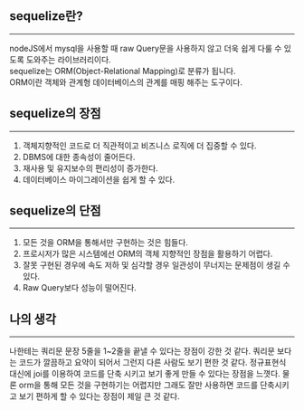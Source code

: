 
## sequelize란?
___

nodeJS에서 mysql을 사용할 때 raw Query문을 사용하지 않고 더욱 쉽게 다룰 수 있도록 도와주는 라이브러리이다.<br/>
sequelize는 ORM(Object-Relational Mapping)로 분류가 됩니다.<br/>
ORM이란 객체와 관계형 데이터베이스의 관계를 매핑 해주는 도구이다.<br/>

## sequelize의 장점
___

1. 객체지향적인 코드로 더 직관적이고 비즈니스 로직에 더 집중할 수 있다.
2. DBMS에 대한 종속성이 줄어든다.
3. 재사용 및 유지보수의 편리성이 증가한다.
4. 데이터베이스 마이그레이션을 쉽게 할 수 있다.

## sequelize의 단점
___

1. 모든 것을 ORM을 통해서만 구현하는 것은 힘들다.
2. 프로시저가 많은 시스템에선 ORM의 객체 지향적인 장점을 활용하기 어렵다.
3. 잘못 구현된 경우에 속도 저하 및 심각할 경우 일관성이 무너지는 문제점이 생길 수 있다.
4. Raw Query보다 성능이 떨어진다.

## 나의 생각
___

나한테는 쿼리문 문장 5줄을 1~2줄을 끝낼 수 있다는 장점이 강한 것 같다. 쿼리문 보다는 코드가 깔끔하고 요약이 되어서 그런지
다른 사람도 보기 편한 것 같다. 정규표현식 대신에 joi를 이용하여 코드를 단축 시키고 보기 좋게 만들 수 있다는 장점을 느꼇다.
물론 orm을 통해 모든 것을 구현하기는 어렵지만 그래도 잘만 사용하면 코드를 단축시키고 보기 편하게 할 수 있다는 장점이 제일 큰 것 같다.
